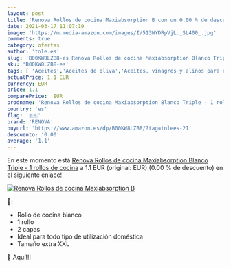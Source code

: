 ```yaml
---
layout: post
title: 'Renova Rollos de cocina Maxiabsorption B con un 0.00 % de descuento'
date: 2021-03-17 11:07:19
image: 'https://m.media-amazon.com/images/I/513WYDRpVjL._SL400_.jpg'
comments: true
category: ofertas
author: 'tole.es'
slug: 'B00KW8LZB8-es Renova Rollos de cocina Maxiabsorption Blanco Triple - 1...'
sku: 'B00KW8LZB8-es'
tags: [ 'Aceites','Aceites de oliva','Aceites, vinagres y aliños para ensalada','Alimentación y bebidas','Almacenamiento de alimentos','Almacenamiento de cocina y despensa','Bandejas de cocina','Bandejas para queso','Baño e higiene personal','Bebidas vegetales','Belleza','Botes para alimentos','Cubertería, Vajilla y Cristalería','Cuidado bucal','Cuidado y limpieza del hogar','Detergente líquido para textiles','Esponjas de limpieza','Hogar y cocina','Jabones faciales','Lavavajillas','Limpiadores faciales','Limpieza personal','Lácteos y huevos','Papel, papel de aluminio y envoltorios','Pastas de dientes','Piezas de vajilla','Platos y fuentes','Productos para el cuidado de la cara','Productos para el cuidado de la piel','Productos para la lavandería','Productos y utensilios de limpieza','Rollos de papel de cocina','Salud y cuidado personal','Tazas','Tazas térmicas','Trituradoras para la verdura','Utensilios de cocina','Vitaminas, minerales y suplementos en medicamentos, remedios y suplementos dietéticos','renova', ]
actualPrice: 1.1 EUR
currency: EUR
price: 1.1
comparePrice:  EUR
prodname: 'Renova Rollos de cocina Maxiabsorption Blanco Triple - 1 rollos de cocina'
country: 'es'
flag: '🇪🇸'
brand: 'RENOVA'
buyurl: 'https://www.amazon.es/dp/B00KW8LZB8/?tag=tolees-21'
descuento: '0.00'
average: '1.1'
---
```


En este momento está [Renova Rollos de cocina Maxiabsorption Blanco Triple - 1 rollos de cocina](https://www.amazon.es/dp/B00KW8LZB8/?tag=tolees-21) a 1.1 EUR (original:  EUR) (0.00 %  de descuento) en el siguiente enlace!

[![Renova Rollos de cocina Maxiabsorption B](https://m.media-amazon.com/images/I/513WYDRpVjL._SL400_.jpg)](https://www.amazon.es/dp/B00KW8LZB8/?tag=tolees-21)

🔎:

- Rollo de cocina blanco
- 1 rollo
- 2 capas
- Ideal para todo tipo de utilización doméstica
- Tamaño extra XXL

[🛒 Aquí!!!](https://www.amazon.es/dp/B00KW8LZB8/?tag=tolees-21)
